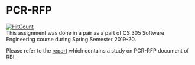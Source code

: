 # PCR-RFP
[![HitCount](http://hits.dwyl.com/ksanu1998/https://githubcom/ksanu1998/PCR-RFP.svg)](http://hits.dwyl.com/ksanu1998/https://githubcom/ksanu1998/PCR-RFP)<br>
This assignment was done in a pair as a part of CS 305 Software Engineering course during Spring Semester 2019-20.

Please refer to the <a href="https://github.com/ksanu1998/PCR-RFP/blob/master/170030035_170030038_Assignment4_Report.pdf">report</a> which contains a study on PCR-RFP document of RBI.

